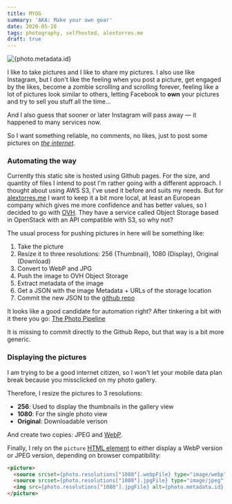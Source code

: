```yaml
---
title: MYOG
summary: 'AKA: Make your own gear' 
date: 2020-05-28
tags: photography, selfhosted, alextorres.me
draft: true
---
```


<style>
  picture img {
    max-height: 70vh;
    max-width: 84vw !important;
    width: auto !important;
  }
</style>

<picture>
  <source srcset="https://storage.sbg.cloud.ovh.net/v1/AUTH_0ea6be3f528d4bacb871d2c2d541a7b9/photos/DSC09362/1080.webp" type="image/webp" />
  <source srcset="https://storage.sbg.cloud.ovh.net/v1/AUTH_0ea6be3f528d4bacb871d2c2d541a7b9/photos/DSC09362/1080.jpg" type="image/jpeg" />
  <img src="https://storage.sbg.cloud.ovh.net/v1/AUTH_0ea6be3f528d4bacb871d2c2d541a7b9/photos/DSC09362/1080.jpg" alt={photo.metadata.id} />
</picture>

I like to take pictures and I like to share my pictures. I also use like Instagram, but I don't like the feeling when you post a picture, get engaged by the likes, become a zombie scrolling and scrolling forever, feeling like a lot of pictures look similar to others, letting Facebook to **own** your pictures and try to sell you stuff all the time...

And I also guess that sooner or later Instagram will pass away — it happened to many services now. 

So I want something reliable, no comments, no likes, just to post some pictures on *[the internet](/photos)*.

### Automating the way

Currently this static site is hosted using Github pages. For the size, and quantity of files I intend to post I'm rather going with a different approach. I thought about using AWS S3, I've used it before and suits my needs. But for [alextorres.me](/) I want to keep it a bit more local, at least an European company which gives me more confidence and has better values, so I decided to go with [OVH](https://www.ovh.com/world/manifesto.xml). They have a service called Object Storage based in OpenStack with an API compatible with S3, so why not? 

The usual process for pushing pictures in here will be something like: 

1. Take the picture
2. Resize it to three resolutions: 256 (Thumbnail), 1080 (Display), Original (Download)
3. Convert to WebP and JPG
3. Push the image to OVH Object Storage
4. Extract metadata of the image
5. Get a JSON with the image Metadata + URLs of the storage location
6. Commit the new JSON to the [github repo](https://github.com/AlexRex/alextorres.me)


It looks like a good candidate for automation right? After tinkering a bit with it there you go: [The Photo Pipeline](https://github.com/AlexRex/thephotopipeline)

It is missing to commit directly to the Github Repo, but that way is a bit more generic. 

### Displaying the pictures

I am trying to be a good internet citizen, so I won't let your mobile data plan break because you missclicked on my photo gallery. 

Therefore, I resize the pictures to 3 resolutions:

- **256**: Used to display the thumbnails in the gallery view
- **1080**: For the single photo view 
- **Original**: Downloadable verison

And create two copies: JPEG and [WebP](https://developers.google.com/speed/webp).

Finally, I rely on the `picture` [HTML element](https://developer.mozilla.org/en-US/docs/Web/HTML/Element/picture) to either display a WebP version or JPEG version, depending on browser compatibility: 

```html
<picture>
  <source srcset={photo.resolutions['1080'].webpFile} type="image/webp" />
  <source srcset={photo.resolutions['1080'].jpgFile} type="image/jpeg" />
  <img src={photo.resolutions['1080'].jpgFile} alt={photo.metadata.id} />
</picture>
```
